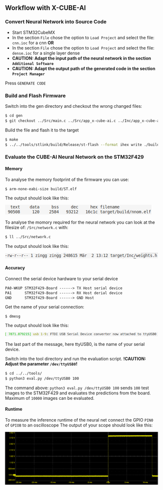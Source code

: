 ## Workflow with X-CUBE-AI
 
### Convert Neural Network into Source Code
 - Start STM32CubeMX
 - In the section `File` chose the option to `Load Project` and select the file: `cnn.ioc` for a cnn **OR**
 - In the section `File` chose the option to `Load Project` and select the file: `dense.ioc` for a single layer dense
- **CAUTION: Adapt the input path of the neural network in the section `Additional Software`**
- **CAUTION: Adapt the output path of the generated code in the section `Project Manager`**

Press `GENERATE CODE`

### Build and Flash Firmware
Switch into the gen directory and checkout the wrong changed files:
```bash
$ cd gen
$ git checkout ../Src/main.c ../Src/app_x-cube-ai.c ../Inc/app_x-cube-ai.h Makefile
```
Build the file and flash it to the target
```bash
$ make
$ ../../tools/stlink/build/Release/st-flash --format ihex write ./build/ST.hex
```

### Evaluate the CUBE-AI Neural Network on the STM32F429

#### Memory
To analyse the memory footprint of the firmware you can use:
```bash
$ arm-none-eabi-size build/ST.elf
```
The output should look like this:

![size output](../../doc/arm-none-eabi-size_output.png)

To analyse the momory required for the neural network you can look at the filesize of:
`/Src/network.c` with:
```bash
$ ll ../Src/network.c 
```
The output should look like this:

![ll output](../../doc/output_ll.png)

#### Accuracy
Connect the serial device hardware to your serial device
```
PA0-WKUP STM32F429-Board ------> TX Host serial device 
PA1      STM32f429-Board ------> RX Host derial device
GND      STM32f429-Board ------> GND Host
```
Get the name of your serial connection:
```
$ dmesg
```
The output should look like this:

![dmesg output](../../doc/dmesg_output.png)

The last part of the message, here ttyUSB0, is the name of your serial device.

Switch into the tool directory and run the evaluation script.
**!CAUTION: Adjust the parameter `/dev/ttyUSB0`!**
```bash
$ cd ../../tools/
$ python3 eval.py /dev/ttyUSB0 100
```
The command above:
`python3 eval.py /dev/ttyUSB0 100`
sends `100` test images to the STM32F429 and evaluates the predictions from the board.
Maximum of `10000` images can be evaluated.

#### Runtime
To measure the inference runtime of the neural net connect the GPIO `PIN0` of `GPIOB` to an oscilloscope
The output of your scope should look like this:

![dmesg output](../../doc/scope_output.png)
